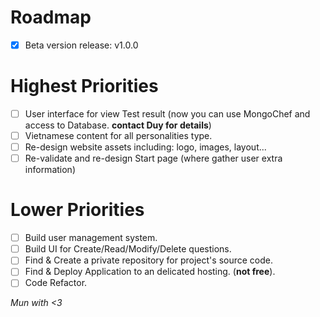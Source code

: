 # Roadmap 

- [x] Beta version release: v1.0.0

# Highest Priorities
- [ ] User interface for view Test result (now you can use MongoChef and access to Database. **contact Duy for details**)
- [ ] Vietnamese content for all personalities type.
- [ ] Re-design website assets including: logo, images, layout...
- [ ] Re-validate and re-design Start page (where gather user extra information)

# Lower Priorities
- [ ] Build user management system.
- [ ] Build UI for Create/Read/Modify/Delete questions.
- [ ] Find & Create a private repository for project's source code.
- [ ] Find & Deploy Application to an delicated hosting. (**not free**).
- [ ] Code Refactor.

*Mun with <3*